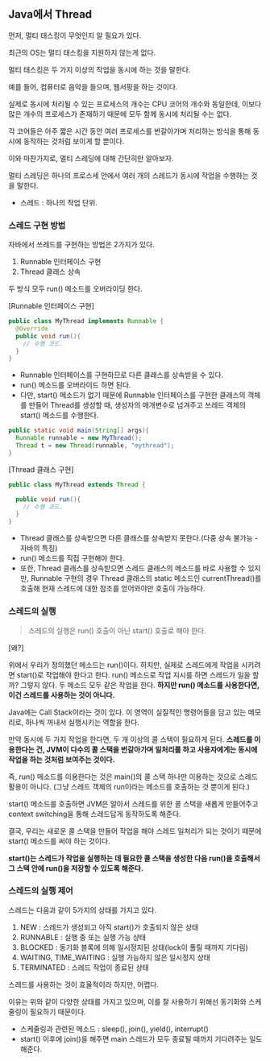 ## Java에서 Thread

먼저, 멀티 태스킹이 무엇인지 알 필요가 있다. 

최근의 OS는 멀티 태스킹을 지원하지 않는게 없다. 

멀티 태스킹은 두 가지 이상의 작업을 동시에 하는 것을 말한다. 

예를 들어, 컴퓨터로 음악을 들으며, 웹서핑을 하는 것이다.



실제로 동시에 처리될 수 있는 프로세스의 개수는 CPU 코어의 개수와 동일한데, 이보다 많은 개수의 프로세스가 존재하기 때문에 모두 함께 동시에 처리될 수는 없다. 

각 코어들은 아주 짧은 시간 동안 여러 프로세스를 번갈아가며 처리하는 방식을 통해 동시에 동작하는 것처럼 보이게 할 뿐이다.

이와 마찬가지로, 멀티 스레딩에 대해 간단히만 알아보자. 

멀티 스레딩은 하나의 프로스세 안에서 여러 개의 스레드가 동시에 작업을 수행하는 것을 말한다. 

- 스레드 : 하나의 작업 단위.



### 스레드 구현 방법

자바에서 쓰레드를 구현하는 방법은 2가지가 있다. 

1. Runnable 인터페이스 구현
2. Thread 클래스 상속

두 방식 모두 run() 메소드를 오버라이딩 한다.



[Runnable 인터페이스 구현]

```java
public class MyThread implements Runnable {
  @Override
  public void run(){
    // 수행 코드.
  }
}
```

- Runnable 인터페이스를 구현하므로 다른 클래스를 상속받을 수 있다.
- run() 메소드를 오버라이드 하면 된다.
- 다만, start() 메소드가 없기 때문에 Runnable 인터페이스를 구현한 클래스의 객체를 만들어 Thread를 생성할 때, 생성자의 매개변수로 넘겨주고 쓰레드 객체의 start() 메소드를 수행한다.



```java
public static void main(String[] args){
  Runnable runnable = new MyThread();
  Thread t = new Thread(runnable, "mythread");
}
```



[Thread 클래스 구현]

```java
public class MyThread extends Thread {

  public void run(){
    // 수행 코드.
  }
}
```

- Thread 클래스를 상속받으면 다른 클래스를 상속받지 못한다.(다중 상속 불가능 - 자바의 특징)
- run() 메소드를 직접 구현해야 한다.
- 또한, Thread 클래스를 상속받으면 스레드 클래스의 메소드를 바로 사용할 수 있지만, Runnable 구현의 경우 Thread 클래스의 static 메소드인 currentThread()를 호출해 현재 스레드에 대한 참조를 얻어와야만 호출이 가능하다.



### 스레드의 실행

>  스레드의 실행은 run() 호출이 아닌 start() 호출로 해야 한다.



[왜?]

위에서 우리가 정의했던 메소드는 run()이다. 하지만, 실제로 스레드에게 작업을 시키려면 start()로 작업해야 한다고 한다. run() 메소드로 작업 지시를 하면 스레드가 일을 할까? 그렇지 않다. 두 메소드 모두 같은 작업을 한다. **하지만 run() 메소드를 사용한다면, 이건 스레드를 사용하는 것이 아니다.**



Java에는 Call Stack이라는 것이 있다. 이 영역이 실질적인 명령어들을 담고 있는 메모리로, 하나씩 꺼내서 실행시키는 역할을 한다. 

만약 동시에 두 가지 작업을 한다면, 두 개 이상의 콜 스택이 필요하게 된다. **스레드를 이용한다는 건, JVM이 다수의 콜 스택을 번갈아가며 일처리를 하고 사용자에게는 동시에 작업을 하는 것처럼 보여주는 것이다.**

즉, run() 메소드를 이용한다는 것은 main()의 콜 스택 하나만 이용하는 것으로 스레드 활용이 아니다. (그냥 스레드 객체의 run이라는 메소드를 호출하는 것 뿐이게 된다.)

start() 메소드를 호출하면 JVM은 알아서 스레드를 위한 콜 스택을 새롭게 만들어주고 context switching을 통해 스레드답게 동작하도록 해준다.

결국, 우리는 새로운 콜 스택을 만들어 작업을 해야 스레드 일처리가 되는 것이기 때문에 start() 메소드를 써야 하는 것이다.



**start()는 스레드가 작업을 실행하는 데 필요한 콜 스택을 생성한 다음 run()을 호출해서 그 스택 안에 run()을 저장할 수 있도록 해준다.**



### 스레드의 실행 제어

스레드는 다음과 같이 5가지의 상태를 가지고 있다.

1. NEW : 스레드가 생성되고 아직 start()가 호출되지 않은 상태
2. RUNNABLE : 실행 중 또는 실행 가능 상태
3. BLOCKED : 동기화 블록에 의해 일시정지된 상태(lock이 풀릴 때까지 기다림)
4. WAITING, TIME_WAITING : 실행 가능하지 않은 일시정지 상태
5. TERMINATED : 스레드 작업이 종료된 상태



스레드를 사용하는 것이 효율적이라 하지만, 어렵다. 

이유는 위와 같이 다양한 상태를 가지고 있으며, 이를 잘 사용하기 위해선 동기화와 스케줄링이 필요하기 때문이다. 

- 스케줄링과 관련된 메소드 : sleep(), join(), yield(), interrupt()
- start() 이후에 join()을 해주면 main 스레드가 모두 종료될 때까지 기다려주는 일도 해준다.


